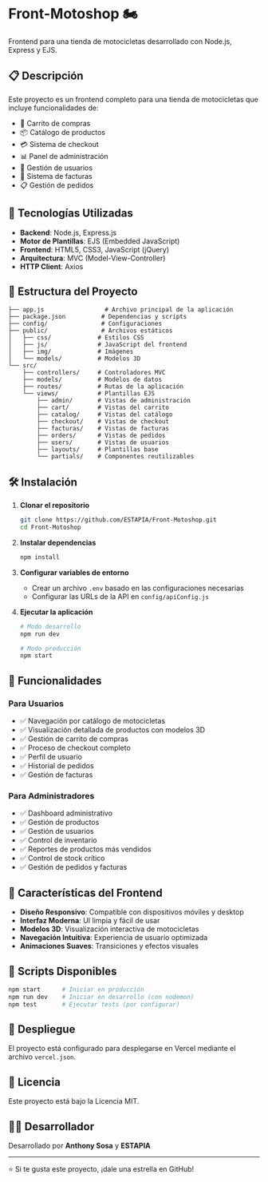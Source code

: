 # Front-Motoshop 🏍️

Frontend para una tienda de motocicletas desarrollado con Node.js, Express y EJS.

## 📋 Descripción

Este proyecto es un frontend completo para una tienda de motocicletas que incluye funcionalidades de:

- 🛒 Carrito de compras
- 📦 Catálogo de productos
- 💳 Sistema de checkout
- 📊 Panel de administración
- 👤 Gestión de usuarios
- 📄 Sistema de facturas
- 📋 Gestión de pedidos

## 🚀 Tecnologías Utilizadas

- **Backend**: Node.js, Express.js
- **Motor de Plantillas**: EJS (Embedded JavaScript)
- **Frontend**: HTML5, CSS3, JavaScript (jQuery)
- **Arquitectura**: MVC (Model-View-Controller)
- **HTTP Client**: Axios

## 📁 Estructura del Proyecto

```
├── app.js                 # Archivo principal de la aplicación
├── package.json          # Dependencias y scripts
├── config/               # Configuraciones
├── public/               # Archivos estáticos
│   ├── css/             # Estilos CSS
│   ├── js/              # JavaScript del frontend
│   ├── img/             # Imágenes
│   └── models/          # Modelos 3D
└── src/
    ├── controllers/     # Controladores MVC
    ├── models/          # Modelos de datos
    ├── routes/          # Rutas de la aplicación
    └── views/           # Plantillas EJS
        ├── admin/       # Vistas de administración
        ├── cart/        # Vistas del carrito
        ├── catalog/     # Vistas del catálogo
        ├── checkout/    # Vistas de checkout
        ├── facturas/    # Vistas de facturas
        ├── orders/      # Vistas de pedidos
        ├── users/       # Vistas de usuarios
        ├── layouts/     # Plantillas base
        └── partials/    # Componentes reutilizables
```

## 🛠️ Instalación

1. **Clonar el repositorio**
   ```bash
   git clone https://github.com/ESTAPIA/Front-Motoshop.git
   cd Front-Motoshop
   ```

2. **Instalar dependencias**
   ```bash
   npm install
   ```

3. **Configurar variables de entorno**
   - Crear un archivo `.env` basado en las configuraciones necesarias
   - Configurar las URLs de la API en `config/apiConfig.js`

4. **Ejecutar la aplicación**
   ```bash
   # Modo desarrollo
   npm run dev
   
   # Modo producción
   npm start
   ```

## 📱 Funcionalidades

### Para Usuarios
- ✅ Navegación por catálogo de motocicletas
- ✅ Visualización detallada de productos con modelos 3D
- ✅ Gestión de carrito de compras
- ✅ Proceso de checkout completo
- ✅ Perfil de usuario
- ✅ Historial de pedidos
- ✅ Gestión de facturas

### Para Administradores
- ✅ Dashboard administrativo
- ✅ Gestión de productos
- ✅ Gestión de usuarios
- ✅ Control de inventario
- ✅ Reportes de productos más vendidos
- ✅ Control de stock crítico
- ✅ Gestión de pedidos y facturas

## 🎨 Características del Frontend

- **Diseño Responsivo**: Compatible con dispositivos móviles y desktop
- **Interfaz Moderna**: UI limpia y fácil de usar
- **Modelos 3D**: Visualización interactiva de motocicletas
- **Navegación Intuitiva**: Experiencia de usuario optimizada
- **Animaciones Suaves**: Transiciones y efectos visuales

## 🔧 Scripts Disponibles

```bash
npm start      # Iniciar en producción
npm run dev    # Iniciar en desarrollo (con nodemon)
npm test       # Ejecutar tests (por configurar)
```

## 🚀 Despliegue

El proyecto está configurado para desplegarse en Vercel mediante el archivo `vercel.json`.

## 📄 Licencia

Este proyecto está bajo la Licencia MIT.

## 👨‍💻 Desarrollador

Desarrollado por **Anthony Sosa** y **ESTAPIA** 

---

⭐ Si te gusta este proyecto, ¡dale una estrella en GitHub!
